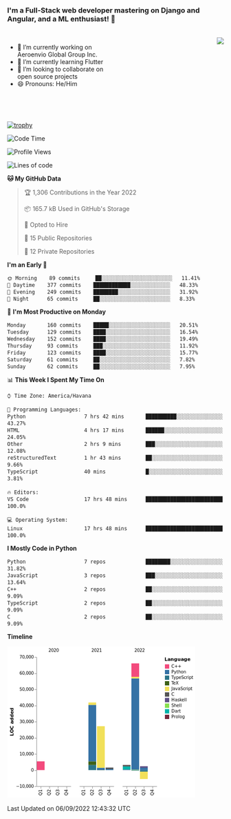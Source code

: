 ### I'm a Full-Stack web developer mastering on Django and Angular, and a ML enthusiast!  👋

<br/>

<img align="right" height="250"  src="https://media1.giphy.com/media/qgQUggAC3Pfv687qPC/giphy.gif?cid=ecf05e470ttfxgsj072btembitu1zn4ti3t3cdyg4jo5b3by&rid=giphy.gif&ct=g" />

 <div style="width:50%">
    <ul>
      <li>🔭 I’m currently working on Aeroenvio Global Group Inc.</li>
      <li>🌱 I’m currently learning Flutter</li>
      <li>👯 I’m looking to collaborate on open source projects</li>
      <li>😄 Pronouns: He/Him</li>
<!--       <li>⚡ Fun fact: I started my first professional project for a company as web dev without knowing any JS </li> -->
    </ul>
  </div>
  
<br/><br/><br/>

[![trophy](https://github-profile-trophy.vercel.app/?username=dfg-98&row=3&column=3&theme=monokai)](https://github.com/ryo-ma/github-profile-trophy)


<!--START_SECTION:waka-->
![Code Time](http://img.shields.io/badge/Code%20Time-437%20hrs%2026%20mins-blue)

![Profile Views](http://img.shields.io/badge/Profile%20Views-0-blue)

![Lines of code](https://img.shields.io/badge/From%20Hello%20World%20I%27ve%20Written-142%20Thousand%20lines%20of%20code-blue)

**🐱 My GitHub Data** 

> 🏆 1,306 Contributions in the Year 2022
 > 
> 📦 165.7 kB Used in GitHub's Storage 
 > 
> 💼 Opted to Hire
 > 
> 📜 15 Public Repositories 
 > 
> 🔑 12 Private Repositories  
 > 
**I'm an Early 🐤** 

```text
🌞 Morning    89 commits     ██░░░░░░░░░░░░░░░░░░░░░░░   11.41% 
🌆 Daytime    377 commits    ████████████░░░░░░░░░░░░░   48.33% 
🌃 Evening    249 commits    ████████░░░░░░░░░░░░░░░░░   31.92% 
🌙 Night      65 commits     ██░░░░░░░░░░░░░░░░░░░░░░░   8.33%

```
📅 **I'm Most Productive on Monday** 

```text
Monday       160 commits    █████░░░░░░░░░░░░░░░░░░░░   20.51% 
Tuesday      129 commits    ████░░░░░░░░░░░░░░░░░░░░░   16.54% 
Wednesday    152 commits    ████░░░░░░░░░░░░░░░░░░░░░   19.49% 
Thursday     93 commits     ███░░░░░░░░░░░░░░░░░░░░░░   11.92% 
Friday       123 commits    ████░░░░░░░░░░░░░░░░░░░░░   15.77% 
Saturday     61 commits     ██░░░░░░░░░░░░░░░░░░░░░░░   7.82% 
Sunday       62 commits     ██░░░░░░░░░░░░░░░░░░░░░░░   7.95%

```


📊 **This Week I Spent My Time On** 

```text
⌚︎ Time Zone: America/Havana

💬 Programming Languages: 
Python                   7 hrs 42 mins       ██████████░░░░░░░░░░░░░░░   43.27% 
HTML                     4 hrs 17 mins       ██████░░░░░░░░░░░░░░░░░░░   24.05% 
Other                    2 hrs 9 mins        ███░░░░░░░░░░░░░░░░░░░░░░   12.08% 
reStructuredText         1 hr 43 mins        ██░░░░░░░░░░░░░░░░░░░░░░░   9.66% 
TypeScript               40 mins             █░░░░░░░░░░░░░░░░░░░░░░░░   3.81%

🔥 Editors: 
VS Code                  17 hrs 48 mins      █████████████████████████   100.0%

💻 Operating System: 
Linux                    17 hrs 48 mins      █████████████████████████   100.0%

```

**I Mostly Code in Python** 

```text
Python                   7 repos             ████████░░░░░░░░░░░░░░░░░   31.82% 
JavaScript               3 repos             ███░░░░░░░░░░░░░░░░░░░░░░   13.64% 
C++                      2 repos             ██░░░░░░░░░░░░░░░░░░░░░░░   9.09% 
TypeScript               2 repos             ██░░░░░░░░░░░░░░░░░░░░░░░   9.09% 
C                        2 repos             ██░░░░░░░░░░░░░░░░░░░░░░░   9.09%

```


**Timeline**

![Chart not found](https://raw.githubusercontent.com/dfg-98/dfg-98/main/charts/bar_graph.png) 


 Last Updated on 06/09/2022 12:43:32 UTC
<!--END_SECTION:waka-->
